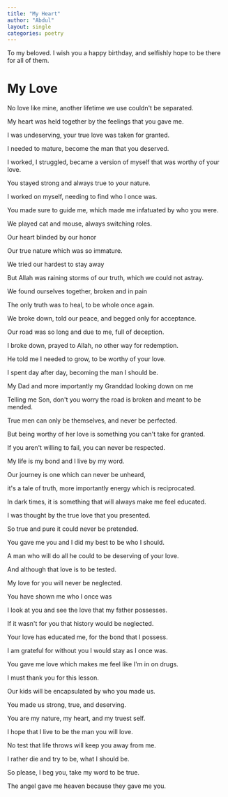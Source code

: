 ```yaml
---
title: "My Heart"
author: "Abdul"
layout: single
categories: poetry
---
```


To my beloved.
I wish you a happy birthday, and selfishly hope to be there for all of them.

# My Love

No love like mine, another lifetime we use couldn't be separated.

My heart was held together by the feelings that you gave me.

I was undeserving, your true love was taken for granted.

I needed to mature, become the man that you deserved.

I worked, I struggled, became a version of myself that was worthy of your love.

You stayed strong and always true to your nature.

I worked on myself, needing to find who I once was.

You made sure to guide me, which made me infatuated by who you were.




We played cat and mouse, always switching roles.

Our heart blinded by our honor

Our true nature which was so immature.

We tried our hardest to stay away

But Allah was raining storms of our truth, which we could not astray.

We found ourselves together, broken and in pain

The only truth was to heal, to be whole once again.

We broke down, told our peace, and begged only for acceptance.

Our road was so long and due to me, full of deception.

I broke down, prayed to Allah, no other way for redemption.

He told me I needed to grow, to be worthy of your love.



I spent day after day, becoming the man I should be.

My Dad and more importantly my Granddad looking down on me

Telling me Son, don't you worry the road is broken and meant to be mended.

True men can only be themselves, and never be perfected.

But being worthy of her love is something you can't take for granted.

If you aren't willing to fail, you can never be respected.



My life is my bond and I live by my word.

Our journey is one which can never be unheard,

it's a tale of truth, more importantly energy which is reciprocated.

In dark times, it is something that will always make me feel educated.

I was thought by the true love that you presented.

So true and pure it could never be pretended.



You gave me you and I did my best to be who I should.

A man who will do all he could to be deserving of your love.

And although that love is to be tested.

My love for you will never be neglected.



You have shown me who I once was

I look at you and see the love that my father possesses.

If it wasn't for you that history would be neglected.

Your love has educated me, for the bond that I possess.

I am grateful for without you I would stay as I once was.

You gave me love which makes me feel like I'm in on drugs.



I must thank you for this lesson.

Our kids will be encapsulated by who you made us.

You made us strong, true, and deserving.

You are my nature, my heart, and my truest self.

I hope that I live to be the man you will love.

No test that life throws will keep you away from me.

I rather die and try to be, what I should be.

So please, I beg you, take my word to be true.

The angel gave me heaven because they gave me you.
